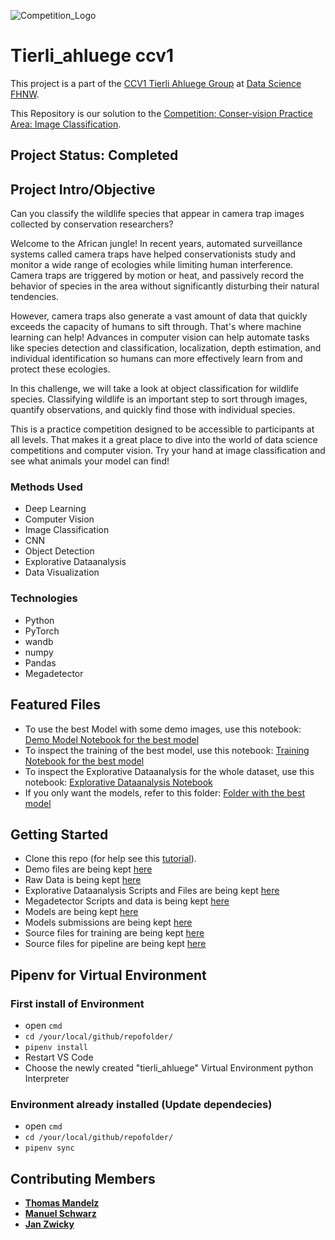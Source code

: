 
![Competition_Logo](https://drivendata-public-assets.s3.amazonaws.com/conservision-banner.jpg)

# Tierli_ahluege ccv1

This project is a part of the [CCV1 Tierli Ahluege Group](https://gitlab.fhnw.ch/thomas.mandelz/tierli_ahluege) at [Data Science FHNW](https://www.fhnw.ch/en/degree-programmes/engineering/bsc-data-science).

This Repository is our solution to the [Competition: Conser-vision Practice Area: Image Classification](https://www.drivendata.org/competitions/87/competition-image-classification-wildlife-conservation/).

## Project Status: Completed

## Project Intro/Objective

Can you classify the wildlife species that appear in camera trap images collected by conservation researchers?

Welcome to the African jungle! In recent years, automated surveillance systems called camera traps have helped conservationists study and monitor a wide range of ecologies while limiting human interference. Camera traps are triggered by motion or heat, and passively record the behavior of species in the area without significantly disturbing their natural tendencies.

However, camera traps also generate a vast amount of data that quickly exceeds the capacity of humans to sift through. That's where machine learning can help! Advances in computer vision can help automate tasks like species detection and classification, localization, depth estimation, and individual identification so humans can more effectively learn from and protect these ecologies.

In this challenge, we will take a look at object classification for wildlife species. Classifying wildlife is an important step to sort through images, quantify observations, and quickly find those with individual species.

This is a practice competition designed to be accessible to participants at all levels. That makes it a great place to dive into the world of data science competitions and computer vision. Try your hand at image classification and see what animals your model can find!

### Methods Used

* Deep Learning
* Computer Vision
* Image Classification
* CNN
* Object Detection
* Explorative Dataanalysis
* Data Visualization

### Technologies

* Python
* PyTorch
* wandb
* numpy
* Pandas
* Megadetector

## Featured Files

* To use the best Model with some demo images, use this notebook: [Demo Model Notebook for the best model](demo/demo_modell.ipynb)
* To inspect the training of the best model, use this notebook: [Training Notebook for the best model](modelling/convnext_megadetector_ensemble.ipynb)
* To inspect the Explorative Dataanalysis for the whole dataset, use this notebook: [Explorative Dataanalysis Notebook](Eda/eda.ipynb)
* If you only want the models, refer to this folder: [Folder with the best model](model_submit)

## Getting Started

* Clone this repo (for help see this [tutorial](https://help.github.com/articles/cloning-a-repository/)).
* Demo files are being kept [here](demo)
* Raw Data is being kept [here](competition_data)
* Explorative Dataanalysis Scripts and Files are being kept [here](Eda)
* Megadetector Scripts and data is being kept [here](megadetector)
* Models are being kept [here](model_submit)
* Models submissions are being kept [here](data_submit)
* Source files for training are being kept [here](modelling)
* Source files for pipeline are being kept [here](src)


## Pipenv for Virtual Environment

### First install of Environment

* open `cmd`
* `cd /your/local/github/repofolder/`
* `pipenv install`
* Restart VS Code
* Choose the newly created "tierli_ahluege" Virtual Environment python Interpreter

### Environment already installed (Update dependecies)

* open `cmd`
* `cd /your/local/github/repofolder/`
* `pipenv sync`

## Contributing Members

* **[Thomas Mandelz](https://github.com/tmandelz)**
* **[Manuel Schwarz](https://gitlab.fhnw.ch/manuel.schwarz1)**
* **[Jan Zwicky](https://github.com/swiggy123)**

